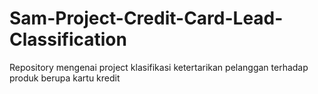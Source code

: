# Sam-Project-Credit-Card-Lead-Classification
Repository mengenai project klasifikasi ketertarikan pelanggan terhadap produk berupa kartu kredit
